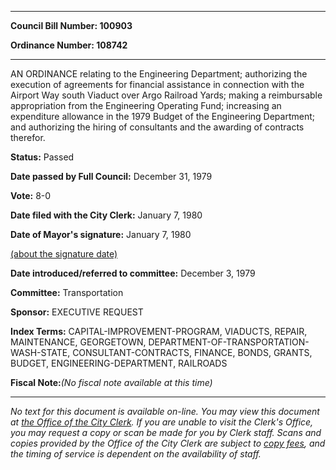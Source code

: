 

********

**Council Bill Number: 100903**
   
**Ordinance Number: 108742**
********

 AN ORDINANCE relating to the Engineering Department; authorizing the execution of agreements for financial assistance in connection with the Airport Way south Viaduct over Argo Railroad Yards; making a reimbursable appropriation from the Engineering Operating Fund; increasing an expenditure allowance in the 1979 Budget of the Engineering Department; and authorizing the hiring of consultants and the awarding of contracts therefor.

**Status:** Passed
   
**Date passed by Full Council:** December 31, 1979
   
**Vote:** 8-0
   
**Date filed with the City Clerk:** January 7, 1980
   
**Date of Mayor's signature:** January 7, 1980
   
[(about the signature date)](/~public/approvaldate.htm)
   
   
   
**Date introduced/referred to committee:** December 3, 1979
   
**Committee:** Transportation
   
**Sponsor:** EXECUTIVE REQUEST
   
   
**Index Terms:** CAPITAL-IMPROVEMENT-PROGRAM, VIADUCTS, REPAIR, MAINTENANCE, GEORGETOWN, DEPARTMENT-OF-TRANSPORTATION-WASH-STATE, CONSULTANT-CONTRACTS, FINANCE, BONDS, GRANTS, BUDGET, ENGINEERING-DEPARTMENT, RAILROADS

**Fiscal Note:**_(No fiscal note available at this time)_
********

_No text for this document is available on-line. You may view this document at [the Office of the City Clerk](http://www.seattle.gov/leg/clerk/contactUs.htm). If you are unable to visit the Clerk's Office, you may request a copy or scan be made for you by Clerk staff. Scans and copies provided by the Office of the City Clerk are subject to [copy fees](http://clerk.seattle.gov/~public/clerkfees.htm), and the timing of service is dependent on the availability of staff._

